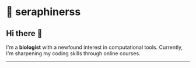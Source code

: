 # 🦭 seraphinerss
## Hi there 👋
I'm a **biologist** with a newfound interest in computational tools. Currently, I'm sharpening my coding skills through online courses.

-------
<!--
## Reach me out

<!--
**seraphinerss/seraphinerss** is a ✨ _special_ ✨ repository because its `README.md` (this file) appears on your GitHub profile.

Here are some ideas to get you started:

- 🔭 I’m currently working on ...
- 🌱 I’m currently learning ...
- 👯 I’m looking to collaborate on ...
- 🤔 I’m looking for help with ...
- 💬 Ask me about ...
- 📫 How to reach me: ...
- 😄 Pronouns: ...
- ⚡ Fun fact: ...
-->
